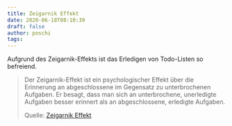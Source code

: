 ```yaml
---
title: Zeigarnik Effekt
date: 2020-06-18T08:10:39
draft: false
author: poschi
tags: 
---
```


Aufgrund des Zeigarnik-Effekts ist das Erledigen von Todo-Listen so befreiend.

> Der Zeigarnik-Effekt ist ein psychologischer Effekt über die Erinnerung an
> abgeschlossene im Gegensatz zu unterbrochenen Aufgaben. Er besagt, dass man
> sich an unterbrochene, unerledigte Aufgaben besser erinnert als an
> abgeschlossene, erledigte Aufgaben. 
>
> Quelle: [Zeigarnik Effekt](https://de.wikipedia.org/wiki/Zeigarnik-Effekt)

